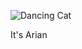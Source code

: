 ![Dancing Cat](https://media3.giphy.com/media/v1.Y2lkPTc5MGI3NjExdnBpczRkcTA4MWZ4eDd5bHQ5OXJmaG43b2lraXF0YXhlajZucDgxZyZlcD12MV9pbnRlcm5hbF9naWZfYnlfaWQmY3Q9Zw/Vuw9m5wXviFIQ/giphy.gif)

It's Arian

